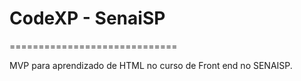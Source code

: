 # CodeXP - SenaiSP
=============================

MVP para aprendizado de HTML no curso de Front end no SENAISP.

